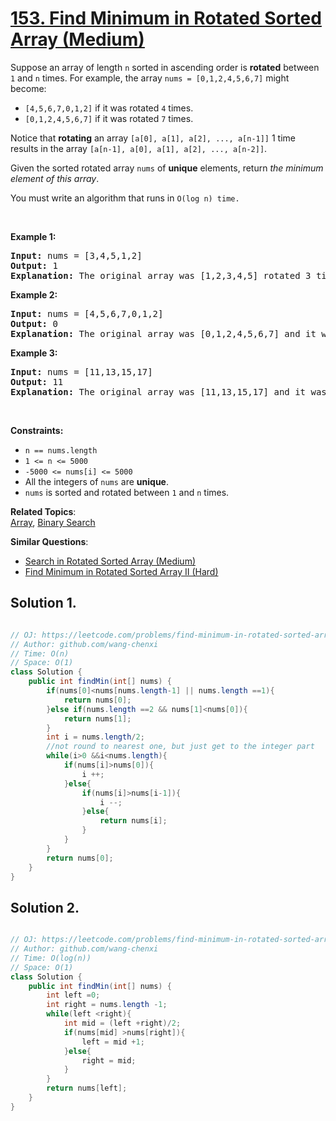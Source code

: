 # [153. Find Minimum in Rotated Sorted Array (Medium)](https://leetcode.com/problems/find-minimum-in-rotated-sorted-array/)

<p>Suppose an array of length <code>n</code> sorted in ascending order is <strong>rotated</strong> between <code>1</code> and <code>n</code> times. For example, the array <code>nums = [0,1,2,4,5,6,7]</code> might become:</p>

<ul>
	<li><code>[4,5,6,7,0,1,2]</code> if it was rotated <code>4</code> times.</li>
	<li><code>[0,1,2,4,5,6,7]</code> if it was rotated <code>7</code> times.</li>
</ul>

<p>Notice that <strong>rotating</strong> an array <code>[a[0], a[1], a[2], ..., a[n-1]]</code> 1 time results in the array <code>[a[n-1], a[0], a[1], a[2], ..., a[n-2]]</code>.</p>

<p>Given the sorted rotated array <code>nums</code> of <strong>unique</strong> elements, return <em>the minimum element of this array</em>.</p>

<p>You must write an algorithm that runs in&nbsp;<code>O(log n) time.</code></p>

<p>&nbsp;</p>
<p><strong>Example 1:</strong></p>

<pre><strong>Input:</strong> nums = [3,4,5,1,2]
<strong>Output:</strong> 1
<strong>Explanation:</strong> The original array was [1,2,3,4,5] rotated 3 times.
</pre>

<p><strong>Example 2:</strong></p>

<pre><strong>Input:</strong> nums = [4,5,6,7,0,1,2]
<strong>Output:</strong> 0
<strong>Explanation:</strong> The original array was [0,1,2,4,5,6,7] and it was rotated 4 times.
</pre>

<p><strong>Example 3:</strong></p>

<pre><strong>Input:</strong> nums = [11,13,15,17]
<strong>Output:</strong> 11
<strong>Explanation:</strong> The original array was [11,13,15,17] and it was rotated 4 times. 
</pre>

<p>&nbsp;</p>
<p><strong>Constraints:</strong></p>

<ul>
	<li><code>n == nums.length</code></li>
	<li><code>1 &lt;= n &lt;= 5000</code></li>
	<li><code>-5000 &lt;= nums[i] &lt;= 5000</code></li>
	<li>All the integers of <code>nums</code> are <strong>unique</strong>.</li>
	<li><code>nums</code> is sorted and rotated between <code>1</code> and <code>n</code> times.</li>
</ul>


**Related Topics**:  
[Array](https://leetcode.com/tag/array/), [Binary Search](https://leetcode.com/tag/binary-search/)

**Similar Questions**:
* [Search in Rotated Sorted Array (Medium)](https://leetcode.com/problems/search-in-rotated-sorted-array/)
* [Find Minimum in Rotated Sorted Array II (Hard)](https://leetcode.com/problems/find-minimum-in-rotated-sorted-array-ii/)

## Solution 1.

```JAVA

// OJ: https://leetcode.com/problems/find-minimum-in-rotated-sorted-array/
// Author: github.com/wang-chenxi
// Time: O(n)
// Space: O(1)
class Solution {
    public int findMin(int[] nums) {
        if(nums[0]<nums[nums.length-1] || nums.length ==1){
            return nums[0];
        }else if(nums.length ==2 && nums[1]<nums[0]){
            return nums[1];
        }
        int i = nums.length/2;
        //not round to nearest one, but just get to the integer part
        while(i>0 &&i<nums.length){
            if(nums[i]>nums[0]){
                i ++;
            }else{
                if(nums[i]>nums[i-1]){
                    i --;
                }else{
                    return nums[i];
                }
            }
        }
        return nums[0];
    }
}

```

## Solution 2.
```JAVA

// OJ: https://leetcode.com/problems/find-minimum-in-rotated-sorted-array/
// Author: github.com/wang-chenxi
// Time: O(log(n))
// Space: O(1)
class Solution {
    public int findMin(int[] nums) {
        int left =0;
        int right = nums.length -1;
        while(left <right){
            int mid = (left +right)/2;
            if(nums[mid] >nums[right]){
                left = mid +1;
            }else{
                right = mid;
            }
        }
        return nums[left];
    }
}

```